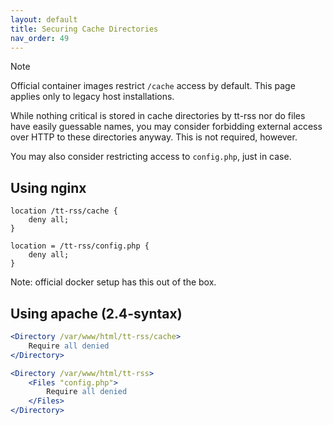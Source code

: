 ```yaml
---
layout: default
title: Securing Cache Directories
nav_order: 49
---
```


> [!NOTE]
> Official container images restrict `/cache` access by default. This page applies only to
> legacy host installations.

While nothing critical is stored in cache directories by tt-rss nor do files
have easily guessable names, you may consider forbidding external access over
HTTP to these directories anyway. This is not required, however.

You may also consider restricting access to <code>config.php</code>, just in case.

## Using nginx

```nginx
location /tt-rss/cache {
    deny all;
}

location = /tt-rss/config.php {
    deny all;
}
```

Note: official docker setup has this out of the box.

## Using apache (2.4-syntax)

```apache
<Directory /var/www/html/tt-rss/cache>
    Require all denied
</Directory>

<Directory /var/www/html/tt-rss>
    <Files "config.php">
        Require all denied
    </Files>
</Directory>
```
